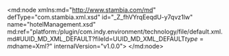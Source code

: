 <?xml version="1.0" encoding="UTF-8"?>
<md:node xmlns:md="http://www.stambia.com/md" defType="com.stambia.xml.xsd" id="_Z_fhVYrqEeqdU-y7qvz1lw" name="hotelManagement.xsd" md:ref="platform:/plugin/com.indy.environment/technology/file/default.xml.md#UUID_MD_XML_DEFAULT?fileId=UUID_MD_XML_DEFAULT$type=md$name=Xml?" internalVersion="v1.0.0">
  <attribute defType="com.stambia.xml.xsd.xsdReverseVersion" id="_Z_fhVorqEeqdU-y7qvz1lw" value="1"/>
  <attribute defType="com.stambia.xml.xsd.xsdPath" id="_Z_fhV4rqEeqdU-y7qvz1lw" value="%{env:workspace_loc}%\Training\Files_In\Xml\hotelManagement.xsd"/>
  <attribute defType="com.stambia.xml.xsd.prefixForElement" id="_Z_fhWIrqEeqdU-y7qvz1lw" value="unqualified"/>
  <attribute defType="com.stambia.xml.xsd.prefixForAttribute" id="_Z_fhWYrqEeqdU-y7qvz1lw" value="unqualified"/>
  <attribute defType="com.stambia.xml.xsd.targetNamespace" id="_Z_fhWorqEeqdU-y7qvz1lw" value="http://stambia.org/samples/management"/>
  <attribute defType="com.stambia.xml.xsd.xmlPath" id="_Z_fhW4rqEeqdU-y7qvz1lw" value="%{env:workspace_loc}%\Training\Files_Out\Xml\customerDetails.xml"/>
  <node defType="com.stambia.xml.namespace" id="_Z_fhXIrqEeqdU-y7qvz1lw" name="http://stambia.org/samples/common">
    <attribute defType="com.stambia.xml.namespace.prefix" id="_Z_fhXYrqEeqdU-y7qvz1lw" value="com"/>
  </node>
  <node defType="com.stambia.xml.namespace" id="_Z_fhXorqEeqdU-y7qvz1lw" name="http://stambia.org/samples/management">
    <attribute defType="com.stambia.xml.namespace.prefix" id="_Z_fhX4rqEeqdU-y7qvz1lw" value="mgt"/>
  </node>
  <node defType="com.stambia.xml.namespace" id="_Z_fhYIrqEeqdU-y7qvz1lw" name="http://www.w3.org/2001/XMLSchema">
    <attribute defType="com.stambia.xml.namespace.prefix" id="_Z_fhYYrqEeqdU-y7qvz1lw" value="xs"/>
  </node>
  <node defType="com.stambia.xml.root" id="_Z_fhYorqEeqdU-y7qvz1lw" name="hotelManagement" position="0">
    <node defType="com.stambia.xml.sequence" id="_Z_fhY4rqEeqdU-y7qvz1lw" position="3">
      <attribute defType="com.stambia.xml.sequence.minOccurs" id="_Z_fhZIrqEeqdU-y7qvz1lw" value="1"/>
      <attribute defType="com.stambia.xml.sequence.maxOccurs" id="_Z_fhZYrqEeqdU-y7qvz1lw" value="1"/>
      <node defType="com.stambia.xml.element" id="_Z_fhZorqEeqdU-y7qvz1lw" name="customer" position="0">
        <attribute defType="com.stambia.xml.element.minOccurs" id="_Z_fhZ4rqEeqdU-y7qvz1lw" value="0"/>
        <attribute defType="com.stambia.xml.element.maxOccurs" id="_Z_fhaIrqEeqdU-y7qvz1lw" value="-1"/>
        <attribute defType="com.stambia.xml.element.originalType" id="_Z_fhaYrqEeqdU-y7qvz1lw" value="mgt:CustomerDetail"/>
        <node defType="com.stambia.xml.attribute" id="_Z_fhaorqEeqdU-y7qvz1lw" name="customerId" position="0">
          <attribute defType="com.stambia.xml.attribute.type" id="_Z_fha4rqEeqdU-y7qvz1lw" value="integer"/>
          <attribute defType="com.stambia.xml.attribute.originalType" id="_Z_fhbIrqEeqdU-y7qvz1lw" value="xs:integer"/>
          <attribute defType="com.stambia.xml.attribute.use" id="_Z_fhbYrqEeqdU-y7qvz1lw" value="optional"/>
        </node>
        <node defType="com.stambia.xml.attribute" id="_Z_fhborqEeqdU-y7qvz1lw" name="titleCode" position="1">
          <attribute defType="com.stambia.xml.attribute.type" id="_Z_fhb4rqEeqdU-y7qvz1lw" value="string"/>
          <attribute defType="com.stambia.xml.attribute.originalType" id="_Z_fhcIrqEeqdU-y7qvz1lw" value="xs:string"/>
          <attribute defType="com.stambia.xml.attribute.use" id="_Z_fhcYrqEeqdU-y7qvz1lw" value="optional"/>
        </node>
        <node defType="com.stambia.xml.attribute" id="_Z_fhcorqEeqdU-y7qvz1lw" name="title" position="2">
          <attribute defType="com.stambia.xml.attribute.type" id="_Z_fhc4rqEeqdU-y7qvz1lw" value="string"/>
          <attribute defType="com.stambia.xml.attribute.originalType" id="_Z_fhdIrqEeqdU-y7qvz1lw" value="xs:string"/>
          <attribute defType="com.stambia.xml.attribute.use" id="_Z_fhdYrqEeqdU-y7qvz1lw" value="optional"/>
        </node>
        <node defType="com.stambia.xml.attribute" id="_Z_fhdorqEeqdU-y7qvz1lw" name="firstName" position="3">
          <attribute defType="com.stambia.xml.attribute.type" id="_Z_fhd4rqEeqdU-y7qvz1lw" value="string"/>
          <attribute defType="com.stambia.xml.attribute.originalType" id="_Z_fheIrqEeqdU-y7qvz1lw" value="xs:string"/>
          <attribute defType="com.stambia.xml.attribute.use" id="_Z_fheYrqEeqdU-y7qvz1lw" value="optional"/>
        </node>
        <node defType="com.stambia.xml.attribute" id="_Z_fheorqEeqdU-y7qvz1lw" name="lastName" position="4">
          <attribute defType="com.stambia.xml.attribute.type" id="_Z_fhe4rqEeqdU-y7qvz1lw" value="string"/>
          <attribute defType="com.stambia.xml.attribute.originalType" id="_Z_fhfIrqEeqdU-y7qvz1lw" value="xs:string"/>
          <attribute defType="com.stambia.xml.attribute.use" id="_Z_fhfYrqEeqdU-y7qvz1lw" value="optional"/>
        </node>
        <node defType="com.stambia.xml.attribute" id="_Z_fhforqEeqdU-y7qvz1lw" name="company" position="5">
          <attribute defType="com.stambia.xml.attribute.type" id="_Z_fhf4rqEeqdU-y7qvz1lw" value="string"/>
          <attribute defType="com.stambia.xml.attribute.originalType" id="_Z_fhgIrqEeqdU-y7qvz1lw" value="xs:string"/>
          <attribute defType="com.stambia.xml.attribute.use" id="_Z_fhgYrqEeqdU-y7qvz1lw" value="optional"/>
        </node>
        <node defType="com.stambia.xml.attribute" id="_Z_fhgorqEeqdU-y7qvz1lw" name="birthDate" position="6">
          <attribute defType="com.stambia.xml.attribute.type" id="_Z_fhg4rqEeqdU-y7qvz1lw" value="dateTime"/>
          <attribute defType="com.stambia.xml.attribute.originalType" id="_Z_fhhIrqEeqdU-y7qvz1lw" value="xs:dateTime"/>
          <attribute defType="com.stambia.xml.attribute.use" id="_Z_fhhYrqEeqdU-y7qvz1lw" value="optional"/>
        </node>
        <node defType="com.stambia.xml.sequence" id="_Z_fhhorqEeqdU-y7qvz1lw" position="10">
          <attribute defType="com.stambia.xml.sequence.minOccurs" id="_Z_fhh4rqEeqdU-y7qvz1lw" value="1"/>
          <attribute defType="com.stambia.xml.sequence.maxOccurs" id="_Z_fhiIrqEeqdU-y7qvz1lw" value="1"/>
          <node defType="com.stambia.xml.element" id="_Z_fhiYrqEeqdU-y7qvz1lw" name="address" position="0">
            <attribute defType="com.stambia.xml.element.minOccurs" id="_Z_fhiorqEeqdU-y7qvz1lw" value="0"/>
            <attribute defType="com.stambia.xml.element.maxOccurs" id="_Z_fhi4rqEeqdU-y7qvz1lw" value="-1"/>
            <attribute defType="com.stambia.xml.element.originalType" id="_Z_fhjIrqEeqdU-y7qvz1lw" value="com:Address"/>
            <node defType="com.stambia.xml.attribute" id="_Z_fhjYrqEeqdU-y7qvz1lw" name="addressId" position="0">
              <attribute defType="com.stambia.xml.attribute.type" id="_Z_fhjorqEeqdU-y7qvz1lw" value="integer"/>
              <attribute defType="com.stambia.xml.attribute.originalType" id="_Z_fhj4rqEeqdU-y7qvz1lw" value="xs:integer"/>
              <attribute defType="com.stambia.xml.attribute.use" id="_Z_fhkIrqEeqdU-y7qvz1lw" value="optional"/>
            </node>
            <node defType="com.stambia.xml.attribute" id="_Z_fhkYrqEeqdU-y7qvz1lw" name="line1" position="1">
              <attribute defType="com.stambia.xml.attribute.type" id="_Z_fhkorqEeqdU-y7qvz1lw" value="string"/>
              <attribute defType="com.stambia.xml.attribute.originalType" id="_Z_fhk4rqEeqdU-y7qvz1lw" value="xs:string"/>
              <attribute defType="com.stambia.xml.attribute.use" id="_Z_fhlIrqEeqdU-y7qvz1lw" value="optional"/>
            </node>
            <node defType="com.stambia.xml.attribute" id="_Z_fhlYrqEeqdU-y7qvz1lw" name="line2" position="2">
              <attribute defType="com.stambia.xml.attribute.type" id="_Z_fhlorqEeqdU-y7qvz1lw" value="string"/>
              <attribute defType="com.stambia.xml.attribute.originalType" id="_Z_fhl4rqEeqdU-y7qvz1lw" value="xs:string"/>
              <attribute defType="com.stambia.xml.attribute.use" id="_Z_fhmIrqEeqdU-y7qvz1lw" value="optional"/>
            </node>
            <node defType="com.stambia.xml.attribute" id="_Z_fhmYrqEeqdU-y7qvz1lw" name="line3" position="3">
              <attribute defType="com.stambia.xml.attribute.type" id="_Z_fhmorqEeqdU-y7qvz1lw" value="string"/>
              <attribute defType="com.stambia.xml.attribute.originalType" id="_Z_fhm4rqEeqdU-y7qvz1lw" value="xs:string"/>
              <attribute defType="com.stambia.xml.attribute.use" id="_Z_fhnIrqEeqdU-y7qvz1lw" value="optional"/>
            </node>
            <node defType="com.stambia.xml.attribute" id="_Z_fhnYrqEeqdU-y7qvz1lw" name="line4" position="4">
              <attribute defType="com.stambia.xml.attribute.type" id="_Z_fhnorqEeqdU-y7qvz1lw" value="string"/>
              <attribute defType="com.stambia.xml.attribute.originalType" id="_Z_fhn4rqEeqdU-y7qvz1lw" value="xs:string"/>
              <attribute defType="com.stambia.xml.attribute.use" id="_Z_fhoIrqEeqdU-y7qvz1lw" value="optional"/>
            </node>
            <node defType="com.stambia.xml.attribute" id="_Z_fhoYrqEeqdU-y7qvz1lw" name="zipCode" position="5">
              <attribute defType="com.stambia.xml.attribute.type" id="_Z_fhoorqEeqdU-y7qvz1lw" value="string"/>
              <attribute defType="com.stambia.xml.attribute.originalType" id="_Z_fho4rqEeqdU-y7qvz1lw" value="xs:string"/>
              <attribute defType="com.stambia.xml.attribute.use" id="_Z_fhpIrqEeqdU-y7qvz1lw" value="optional"/>
            </node>
            <node defType="com.stambia.xml.attribute" id="_Z_fhpYrqEeqdU-y7qvz1lw" name="city" position="6">
              <attribute defType="com.stambia.xml.attribute.type" id="_Z_fhporqEeqdU-y7qvz1lw" value="string"/>
              <attribute defType="com.stambia.xml.attribute.originalType" id="_Z_fhp4rqEeqdU-y7qvz1lw" value="xs:string"/>
              <attribute defType="com.stambia.xml.attribute.use" id="_Z_fhqIrqEeqdU-y7qvz1lw" value="optional"/>
            </node>
            <node defType="com.stambia.xml.attribute" id="_Z_fhqYrqEeqdU-y7qvz1lw" name="stateCode" position="7">
              <attribute defType="com.stambia.xml.attribute.type" id="_Z_fhqorqEeqdU-y7qvz1lw" value="string"/>
              <attribute defType="com.stambia.xml.attribute.originalType" id="_Z_fhq4rqEeqdU-y7qvz1lw" value="xs:string"/>
              <attribute defType="com.stambia.xml.attribute.use" id="_Z_fhrIrqEeqdU-y7qvz1lw" value="optional"/>
            </node>
          </node>
          <node defType="com.stambia.xml.element" id="_Z_fhrYrqEeqdU-y7qvz1lw" name="phone" position="1">
            <attribute defType="com.stambia.xml.element.minOccurs" id="_Z_fhrorqEeqdU-y7qvz1lw" value="0"/>
            <attribute defType="com.stambia.xml.element.maxOccurs" id="_Z_fhr4rqEeqdU-y7qvz1lw" value="-1"/>
            <attribute defType="com.stambia.xml.element.originalType" id="_Z_fhsIrqEeqdU-y7qvz1lw" value="com:Phone"/>
            <node defType="com.stambia.xml.attribute" id="_Z_fhsYrqEeqdU-y7qvz1lw" name="phoneId" position="0">
              <attribute defType="com.stambia.xml.attribute.type" id="_Z_fhsorqEeqdU-y7qvz1lw" value="integer"/>
              <attribute defType="com.stambia.xml.attribute.originalType" id="_Z_fhs4rqEeqdU-y7qvz1lw" value="xs:integer"/>
              <attribute defType="com.stambia.xml.attribute.use" id="_Z_fhtIrqEeqdU-y7qvz1lw" value="optional"/>
            </node>
            <node defType="com.stambia.xml.attribute" id="_Z_fhtYrqEeqdU-y7qvz1lw" name="phoneTypeCode" position="1">
              <attribute defType="com.stambia.xml.attribute.type" id="_Z_fhtorqEeqdU-y7qvz1lw" value="string"/>
              <attribute defType="com.stambia.xml.attribute.originalType" id="_Z_fht4rqEeqdU-y7qvz1lw" value="xs:string"/>
              <attribute defType="com.stambia.xml.attribute.use" id="_Z_fhuIrqEeqdU-y7qvz1lw" value="optional"/>
            </node>
            <node defType="com.stambia.xml.attribute" id="_Z_fhuYrqEeqdU-y7qvz1lw" name="phoneNumber" position="2">
              <attribute defType="com.stambia.xml.attribute.type" id="_Z_fhuorqEeqdU-y7qvz1lw" value="string"/>
              <attribute defType="com.stambia.xml.attribute.originalType" id="_Z_fhu4rqEeqdU-y7qvz1lw" value="xs:string"/>
              <attribute defType="com.stambia.xml.attribute.use" id="_Z_fhvIrqEeqdU-y7qvz1lw" value="optional"/>
            </node>
            <node defType="com.stambia.xml.attribute" id="_Z_fhvYrqEeqdU-y7qvz1lw" name="phoneType" position="3">
              <attribute defType="com.stambia.xml.attribute.type" id="_Z_fhvorqEeqdU-y7qvz1lw" value="string"/>
              <attribute defType="com.stambia.xml.attribute.originalType" id="_Z_fhv4rqEeqdU-y7qvz1lw" value="xs:string"/>
              <attribute defType="com.stambia.xml.attribute.use" id="_Z_fhwIrqEeqdU-y7qvz1lw" value="optional"/>
            </node>
            <node defType="com.stambia.xml.attribute" id="_Z_fhwYrqEeqdU-y7qvz1lw" name="phoningAllowed" position="4">
              <attribute defType="com.stambia.xml.attribute.type" id="_Z_fhworqEeqdU-y7qvz1lw" value="boolean"/>
              <attribute defType="com.stambia.xml.attribute.originalType" id="_Z_fhw4rqEeqdU-y7qvz1lw" value="xs:boolean"/>
              <attribute defType="com.stambia.xml.attribute.use" id="_Z_fhxIrqEeqdU-y7qvz1lw" value="optional"/>
            </node>
          </node>
          <node defType="com.stambia.xml.element" id="_Z_fhxYrqEeqdU-y7qvz1lw" name="email" position="2">
            <attribute defType="com.stambia.xml.element.minOccurs" id="_Z_fhxorqEeqdU-y7qvz1lw" value="0"/>
            <attribute defType="com.stambia.xml.element.maxOccurs" id="_Z_fhx4rqEeqdU-y7qvz1lw" value="-1"/>
            <attribute defType="com.stambia.xml.element.originalType" id="_Z_fhyIrqEeqdU-y7qvz1lw" value="com:Email"/>
            <node defType="com.stambia.xml.attribute" id="_Z_fhyYrqEeqdU-y7qvz1lw" name="emailId" position="0">
              <attribute defType="com.stambia.xml.attribute.type" id="_Z_fhyorqEeqdU-y7qvz1lw" value="integer"/>
              <attribute defType="com.stambia.xml.attribute.originalType" id="_Z_fhy4rqEeqdU-y7qvz1lw" value="xs:integer"/>
              <attribute defType="com.stambia.xml.attribute.use" id="_Z_fhzIrqEeqdU-y7qvz1lw" value="optional"/>
            </node>
            <node defType="com.stambia.xml.attribute" id="_Z_fhzYrqEeqdU-y7qvz1lw" name="emailAddress" position="1">
              <attribute defType="com.stambia.xml.attribute.type" id="_Z_fhzorqEeqdU-y7qvz1lw" value="string"/>
              <attribute defType="com.stambia.xml.attribute.originalType" id="_Z_fhz4rqEeqdU-y7qvz1lw" value="xs:string"/>
              <attribute defType="com.stambia.xml.attribute.use" id="_Z_fh0IrqEeqdU-y7qvz1lw" value="optional"/>
            </node>
            <node defType="com.stambia.xml.attribute" id="_Z_fh0YrqEeqdU-y7qvz1lw" name="emailType" position="2">
              <attribute defType="com.stambia.xml.attribute.type" id="_Z_fh0orqEeqdU-y7qvz1lw" value="string"/>
              <attribute defType="com.stambia.xml.attribute.originalType" id="_Z_fh04rqEeqdU-y7qvz1lw" value="xs:string"/>
              <attribute defType="com.stambia.xml.attribute.use" id="_Z_fh1IrqEeqdU-y7qvz1lw" value="optional"/>
            </node>
            <node defType="com.stambia.xml.attribute" id="_Z_fh1YrqEeqdU-y7qvz1lw" name="mailingAllowed" position="3">
              <attribute defType="com.stambia.xml.attribute.type" id="_Z_fh1orqEeqdU-y7qvz1lw" value="boolean"/>
              <attribute defType="com.stambia.xml.attribute.originalType" id="_Z_fh14rqEeqdU-y7qvz1lw" value="xs:boolean"/>
              <attribute defType="com.stambia.xml.attribute.use" id="_Z_fh2IrqEeqdU-y7qvz1lw" value="optional"/>
            </node>
          </node>
          <node defType="com.stambia.xml.element" id="_Z_fh2YrqEeqdU-y7qvz1lw" name="bill" position="3">
            <attribute defType="com.stambia.xml.element.minOccurs" id="_Z_fh2orqEeqdU-y7qvz1lw" value="0"/>
            <attribute defType="com.stambia.xml.element.maxOccurs" id="_Z_fh24rqEeqdU-y7qvz1lw" value="-1"/>
            <attribute defType="com.stambia.xml.element.originalType" id="_Z_fh3IrqEeqdU-y7qvz1lw" value="com:Bill"/>
            <node defType="com.stambia.xml.attribute" id="_Z_fh3YrqEeqdU-y7qvz1lw" name="billId" position="0">
              <attribute defType="com.stambia.xml.attribute.type" id="_Z_fh3orqEeqdU-y7qvz1lw" value="integer"/>
              <attribute defType="com.stambia.xml.attribute.originalType" id="_Z_fh34rqEeqdU-y7qvz1lw" value="xs:integer"/>
              <attribute defType="com.stambia.xml.attribute.use" id="_Z_fh4IrqEeqdU-y7qvz1lw" value="optional"/>
            </node>
            <node defType="com.stambia.xml.attribute" id="_Z_fh4YrqEeqdU-y7qvz1lw" name="billDate" position="1">
              <attribute defType="com.stambia.xml.attribute.type" id="_Z_fh4orqEeqdU-y7qvz1lw" value="dateTime"/>
              <attribute defType="com.stambia.xml.attribute.originalType" id="_Z_fh44rqEeqdU-y7qvz1lw" value="xs:dateTime"/>
              <attribute defType="com.stambia.xml.attribute.use" id="_Z_fh5IrqEeqdU-y7qvz1lw" value="optional"/>
            </node>
            <node defType="com.stambia.xml.attribute" id="_Z_fh5YrqEeqdU-y7qvz1lw" name="paymentTypeCode" position="2">
              <attribute defType="com.stambia.xml.attribute.type" id="_Z_fh5orqEeqdU-y7qvz1lw" value="string"/>
              <attribute defType="com.stambia.xml.attribute.originalType" id="_Z_fh54rqEeqdU-y7qvz1lw" value="xs:string"/>
              <attribute defType="com.stambia.xml.attribute.use" id="_Z_fh6IrqEeqdU-y7qvz1lw" value="optional"/>
            </node>
            <node defType="com.stambia.xml.attribute" id="_Z_fh6YrqEeqdU-y7qvz1lw" name="paymentType" position="3">
              <attribute defType="com.stambia.xml.attribute.type" id="_Z_fh6orqEeqdU-y7qvz1lw" value="string"/>
              <attribute defType="com.stambia.xml.attribute.originalType" id="_Z_fh64rqEeqdU-y7qvz1lw" value="xs:string"/>
              <attribute defType="com.stambia.xml.attribute.use" id="_Z_fh7IrqEeqdU-y7qvz1lw" value="optional"/>
            </node>
            <node defType="com.stambia.xml.attribute" id="_Z_fh7YrqEeqdU-y7qvz1lw" name="paymentDate" position="4">
              <attribute defType="com.stambia.xml.attribute.type" id="_Z_fh7orqEeqdU-y7qvz1lw" value="dateTime"/>
              <attribute defType="com.stambia.xml.attribute.originalType" id="_Z_fh74rqEeqdU-y7qvz1lw" value="xs:dateTime"/>
              <attribute defType="com.stambia.xml.attribute.use" id="_Z_fh8IrqEeqdU-y7qvz1lw" value="optional"/>
            </node>
            <node defType="com.stambia.xml.attribute" id="_Z_fh8YrqEeqdU-y7qvz1lw" name="totalAmount" position="5">
              <attribute defType="com.stambia.xml.attribute.type" id="_Z_fh8orqEeqdU-y7qvz1lw" value="decimal"/>
              <attribute defType="com.stambia.xml.attribute.originalType" id="_Z_fh84rqEeqdU-y7qvz1lw" value="xs:decimal"/>
              <attribute defType="com.stambia.xml.attribute.use" id="_Z_fh9IrqEeqdU-y7qvz1lw" value="optional"/>
            </node>
          </node>
        </node>
        <node defType="com.stambia.xml.propertyField" id="_Z_fh9YrqEeqdU-y7qvz1lw" name="sortLastname">
          <attribute defType="com.stambia.xml.propertyField.property" id="_Z_fh9orqEeqdU-y7qvz1lw" value="sortKey"/>
        </node>
        <node defType="com.stambia.xml.propertyField" id="_Z_fh94rqEeqdU-y7qvz1lw" name="SortFirstname">
          <attribute defType="com.stambia.xml.propertyField.property" id="_Z_fh-IrqEeqdU-y7qvz1lw" value="sortKey"/>
        </node>
      </node>
      <node defType="com.stambia.xml.element" id="_Z_fh-YrqEeqdU-y7qvz1lw" name="bedroom" position="1">
        <attribute defType="com.stambia.xml.element.minOccurs" id="_Z_fh-orqEeqdU-y7qvz1lw" value="0"/>
        <attribute defType="com.stambia.xml.element.maxOccurs" id="_Z_fh-4rqEeqdU-y7qvz1lw" value="-1"/>
        <attribute defType="com.stambia.xml.element.originalType" id="_Z_fh_IrqEeqdU-y7qvz1lw" value="mgt:Bedroom"/>
        <node defType="com.stambia.xml.attribute" id="_Z_fh_YrqEeqdU-y7qvz1lw" name="bedroomId" position="0">
          <attribute defType="com.stambia.xml.attribute.type" id="_Z_fh_orqEeqdU-y7qvz1lw" value="integer"/>
          <attribute defType="com.stambia.xml.attribute.originalType" id="_Z_fh_4rqEeqdU-y7qvz1lw" value="xs:integer"/>
          <attribute defType="com.stambia.xml.attribute.use" id="_Z_fiAIrqEeqdU-y7qvz1lw" value="optional"/>
        </node>
        <node defType="com.stambia.xml.attribute" id="_Z_fiAYrqEeqdU-y7qvz1lw" name="roomNumber" position="1">
          <attribute defType="com.stambia.xml.attribute.type" id="_Z_fiAorqEeqdU-y7qvz1lw" value="integer"/>
          <attribute defType="com.stambia.xml.attribute.originalType" id="_Z_fiA4rqEeqdU-y7qvz1lw" value="xs:integer"/>
          <attribute defType="com.stambia.xml.attribute.use" id="_Z_fiBIrqEeqdU-y7qvz1lw" value="optional"/>
        </node>
        <node defType="com.stambia.xml.attribute" id="_Z_fiBYrqEeqdU-y7qvz1lw" name="floor" position="2">
          <attribute defType="com.stambia.xml.attribute.type" id="_Z_fiBorqEeqdU-y7qvz1lw" value="short"/>
          <attribute defType="com.stambia.xml.attribute.originalType" id="_Z_fiB4rqEeqdU-y7qvz1lw" value="xs:short"/>
          <attribute defType="com.stambia.xml.attribute.use" id="_Z_fiCIrqEeqdU-y7qvz1lw" value="optional"/>
        </node>
        <node defType="com.stambia.xml.attribute" id="_Z_fiCYrqEeqdU-y7qvz1lw" name="bath" position="3">
          <attribute defType="com.stambia.xml.attribute.type" id="_Z_fiCorqEeqdU-y7qvz1lw" value="boolean"/>
          <attribute defType="com.stambia.xml.attribute.originalType" id="_Z_fiC4rqEeqdU-y7qvz1lw" value="xs:boolean"/>
          <attribute defType="com.stambia.xml.attribute.use" id="_Z_fiDIrqEeqdU-y7qvz1lw" value="optional"/>
        </node>
        <node defType="com.stambia.xml.attribute" id="_Z_fiDYrqEeqdU-y7qvz1lw" name="shower" position="4">
          <attribute defType="com.stambia.xml.attribute.type" id="_Z_fiDorqEeqdU-y7qvz1lw" value="boolean"/>
          <attribute defType="com.stambia.xml.attribute.originalType" id="_Z_fiD4rqEeqdU-y7qvz1lw" value="xs:boolean"/>
          <attribute defType="com.stambia.xml.attribute.use" id="_Z_fiEIrqEeqdU-y7qvz1lw" value="optional"/>
        </node>
        <node defType="com.stambia.xml.attribute" id="_Z_fiEYrqEeqdU-y7qvz1lw" name="bar" position="5">
          <attribute defType="com.stambia.xml.attribute.type" id="_Z_fiEorqEeqdU-y7qvz1lw" value="boolean"/>
          <attribute defType="com.stambia.xml.attribute.originalType" id="_Z_fiE4rqEeqdU-y7qvz1lw" value="xs:boolean"/>
          <attribute defType="com.stambia.xml.attribute.use" id="_Z_fiFIrqEeqdU-y7qvz1lw" value="optional"/>
        </node>
        <node defType="com.stambia.xml.attribute" id="_Z_fiFYrqEeqdU-y7qvz1lw" name="bedCount" position="6">
          <attribute defType="com.stambia.xml.attribute.type" id="_Z_fiForqEeqdU-y7qvz1lw" value="short"/>
          <attribute defType="com.stambia.xml.attribute.originalType" id="_Z_fiF4rqEeqdU-y7qvz1lw" value="xs:short"/>
          <attribute defType="com.stambia.xml.attribute.use" id="_Z_fiGIrqEeqdU-y7qvz1lw" value="optional"/>
        </node>
        <node defType="com.stambia.xml.attribute" id="_Z_fiGYrqEeqdU-y7qvz1lw" name="phoneNumber" position="7">
          <attribute defType="com.stambia.xml.attribute.type" id="_Z_fiGorqEeqdU-y7qvz1lw" value="string"/>
          <attribute defType="com.stambia.xml.attribute.originalType" id="_Z_gH8IrqEeqdU-y7qvz1lw" value="xs:string"/>
          <attribute defType="com.stambia.xml.attribute.use" id="_Z_gH8YrqEeqdU-y7qvz1lw" value="optional"/>
        </node>
        <node defType="com.stambia.xml.attribute" id="_Z_gH8orqEeqdU-y7qvz1lw" name="bedroomType" position="8">
          <attribute defType="com.stambia.xml.attribute.type" id="_Z_gH84rqEeqdU-y7qvz1lw" value="string"/>
          <attribute defType="com.stambia.xml.attribute.originalType" id="_Z_gH9IrqEeqdU-y7qvz1lw" value="xs:string"/>
          <attribute defType="com.stambia.xml.attribute.use" id="_Z_gH9YrqEeqdU-y7qvz1lw" value="optional"/>
        </node>
        <node defType="com.stambia.xml.sequence" id="_Z_gH9orqEeqdU-y7qvz1lw" position="12">
          <attribute defType="com.stambia.xml.sequence.minOccurs" id="_Z_gH94rqEeqdU-y7qvz1lw" value="1"/>
          <attribute defType="com.stambia.xml.sequence.maxOccurs" id="_Z_gH-IrqEeqdU-y7qvz1lw" value="1"/>
          <node defType="com.stambia.xml.element" id="_Z_gH-YrqEeqdU-y7qvz1lw" name="priceRange" position="0">
            <attribute defType="com.stambia.xml.element.minOccurs" id="_Z_gH-orqEeqdU-y7qvz1lw" value="0"/>
            <attribute defType="com.stambia.xml.element.maxOccurs" id="_Z_gH-4rqEeqdU-y7qvz1lw" value="-1"/>
            <node defType="com.stambia.xml.attribute" id="_Z_gH_IrqEeqdU-y7qvz1lw" name="startDate" position="0">
              <attribute defType="com.stambia.xml.attribute.type" id="_Z_gH_YrqEeqdU-y7qvz1lw" value="dateTime"/>
              <attribute defType="com.stambia.xml.attribute.originalType" id="_Z_gH_orqEeqdU-y7qvz1lw" value="xs:dateTime"/>
              <attribute defType="com.stambia.xml.attribute.use" id="_Z_gH_4rqEeqdU-y7qvz1lw" value="optional"/>
            </node>
            <node defType="com.stambia.xml.attribute" id="_Z_gIAIrqEeqdU-y7qvz1lw" name="endDate" position="1">
              <attribute defType="com.stambia.xml.attribute.type" id="_Z_gIAYrqEeqdU-y7qvz1lw" value="dateTime"/>
              <attribute defType="com.stambia.xml.attribute.originalType" id="_Z_gIAorqEeqdU-y7qvz1lw" value="xs:dateTime"/>
              <attribute defType="com.stambia.xml.attribute.use" id="_Z_gIA4rqEeqdU-y7qvz1lw" value="optional"/>
            </node>
            <node defType="com.stambia.xml.attribute" id="_Z_gIBIrqEeqdU-y7qvz1lw" name="price" position="2">
              <attribute defType="com.stambia.xml.attribute.type" id="_Z_gIBYrqEeqdU-y7qvz1lw" value="decimal"/>
              <attribute defType="com.stambia.xml.attribute.originalType" id="_Z_gIBorqEeqdU-y7qvz1lw" value="xs:decimal"/>
              <attribute defType="com.stambia.xml.attribute.use" id="_Z_gIB4rqEeqdU-y7qvz1lw" value="optional"/>
            </node>
            <node defType="com.stambia.xml.sequence" id="_Z_gICIrqEeqdU-y7qvz1lw" position="6">
              <attribute defType="com.stambia.xml.sequence.minOccurs" id="_Z_gICYrqEeqdU-y7qvz1lw" value="1"/>
              <attribute defType="com.stambia.xml.sequence.maxOccurs" id="_Z_gICorqEeqdU-y7qvz1lw" value="1"/>
              <node defType="com.stambia.xml.element" id="_Z_gIC4rqEeqdU-y7qvz1lw" name="occupation" position="0">
                <attribute defType="com.stambia.xml.element.minOccurs" id="_Z_gIDIrqEeqdU-y7qvz1lw" value="0"/>
                <attribute defType="com.stambia.xml.element.maxOccurs" id="_Z_gIDYrqEeqdU-y7qvz1lw" value="-1"/>
                <attribute defType="com.stambia.xml.element.originalType" id="_Z_gIDorqEeqdU-y7qvz1lw" value="com:Occupation"/>
                <node defType="com.stambia.xml.attribute" id="_Z_gID4rqEeqdU-y7qvz1lw" name="customerId" position="0">
                  <attribute defType="com.stambia.xml.attribute.type" id="_Z_gIEIrqEeqdU-y7qvz1lw" value="integer"/>
                  <attribute defType="com.stambia.xml.attribute.originalType" id="_Z_gIEYrqEeqdU-y7qvz1lw" value="xs:integer"/>
                  <attribute defType="com.stambia.xml.attribute.use" id="_Z_gIEorqEeqdU-y7qvz1lw" value="optional"/>
                </node>
                <node defType="com.stambia.xml.attribute" id="_Z_gIE4rqEeqdU-y7qvz1lw" name="occupationDate" position="1">
                  <attribute defType="com.stambia.xml.attribute.type" id="_Z_gIFIrqEeqdU-y7qvz1lw" value="dateTime"/>
                  <attribute defType="com.stambia.xml.attribute.originalType" id="_Z_gIFYrqEeqdU-y7qvz1lw" value="xs:dateTime"/>
                  <attribute defType="com.stambia.xml.attribute.use" id="_Z_gIForqEeqdU-y7qvz1lw" value="optional"/>
                </node>
                <node defType="com.stambia.xml.attribute" id="_Z_gIF4rqEeqdU-y7qvz1lw" name="personCount" position="2">
                  <attribute defType="com.stambia.xml.attribute.type" id="_Z_gIGIrqEeqdU-y7qvz1lw" value="short"/>
                  <attribute defType="com.stambia.xml.attribute.originalType" id="_Z_gIGYrqEeqdU-y7qvz1lw" value="xs:short"/>
                  <attribute defType="com.stambia.xml.attribute.use" id="_Z_gIGorqEeqdU-y7qvz1lw" value="optional"/>
                </node>
                <node defType="com.stambia.xml.attribute" id="_Z_gIG4rqEeqdU-y7qvz1lw" name="booked" position="3">
                  <attribute defType="com.stambia.xml.attribute.type" id="_Z_gIHIrqEeqdU-y7qvz1lw" value="boolean"/>
                  <attribute defType="com.stambia.xml.attribute.originalType" id="_Z_gIHYrqEeqdU-y7qvz1lw" value="xs:boolean"/>
                  <attribute defType="com.stambia.xml.attribute.use" id="_Z_gIHorqEeqdU-y7qvz1lw" value="optional"/>
                </node>
              </node>
            </node>
          </node>
        </node>
      </node>
    </node>
  </node>
</md:node>